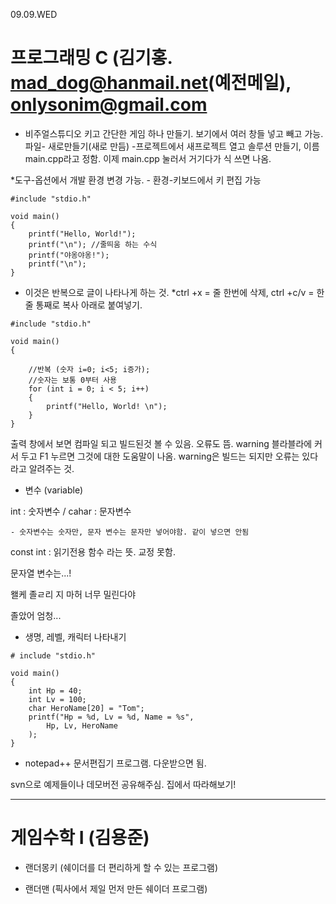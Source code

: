 09.09.WED

# 프로그래밍 C (김기홍. mad_dog@hanmail.net(예전메일), onlysonim@gmail.com

- 비주얼스튜디오 키고 간단한 게임 하나 만들기.
보기에서 여러 창들 넣고 빼고 가능.
파일- 새로만들기(새로 만듬) -프로젝트에서 새프로젝트 열고 솔루션 만들기, 
이름 main.cpp라고 정함.
이제 main.cpp 눌러서 거기다가 식 쓰면 나옴.

*도구-옵션에서 개발 환경 변경 가능. - 환경-키보드에서 키 편집 가능
 

```
#include "stdio.h"

void main()
{
	printf("Hello, World!");
	printf("\n"); //줄띄움 하는 수식
	printf("야옹야옹!");
	printf("\n");
}
```


* 이것은 반복으로 글이 나타나게 하는 것.
*ctrl +x = 줄 한번에 삭제, ctrl +c/v = 한줄 통째로 복사 아래로 붙여넣기.

```
#include "stdio.h"

void main()
{

	//반복 (숫자 i=0; i<5; i증가);
	//숫자는 보통 0부터 사용
	for (int i = 0; i < 5; i++)
	{
		printf("Hello, World! \n");
	}
}
```

출력 창에서 보면 컴파일 되고 빌드된것 볼 수 있음. 오류도 뜸. warning 블라블라에 커서 두고
F1 누르면 그것에 대한 도움말이 나옴. warning은 빌드는 되지만 오류는 있다 라고 알려주는 것.


- 변수 (variable)


int : 숫자변수 / cahar : 문자변수

	- 숫자변수는 숫자만, 문자 변수는 문자만 넣어야함. 같이 넣으면 안됨
const int : 읽기전용 함수 라는 뜻. 교정 못함.

문자열 변수는...!

왤케 졸ㄹ리 지 마허 너무 밀린다야

졸았어 엄청...

- 생명, 레벨, 캐릭터 나타내기
```
# include "stdio.h"

void main()
{
	int Hp = 40;
	int Lv = 100;
	char HeroName[20] = "Tom";
	printf("Hp = %d, Lv = %d, Name = %s",
		Hp, Lv, HeroName
	);
}
```

- notepad++ 문서편집기 프로그램. 다운받으면 됨.

svn으로 예제들이나 데모버전 공유해주심. 집에서 따라해보기!

____________________________________________________________________________________________

# 게임수학 Ⅰ (김용준)

- 랜더몽키 (쉐이더를 더 편리하게 할 수 있는 프로그램)

- 랜더맨 (픽사에서 제일 먼저 만든 쉐이더 프로그램)


